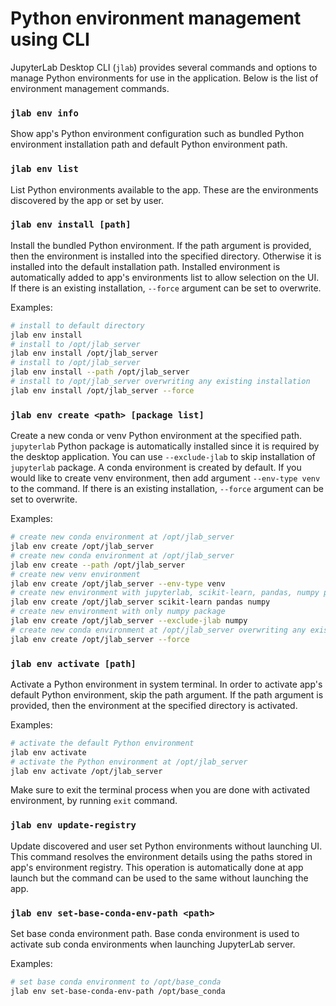 # Python environment management using CLI

JupyterLab Desktop CLI (`jlab`) provides several commands and options to manage Python environments for use in the application. Below is the list of environment management commands.

### `jlab env info`

Show app's Python environment configuration such as bundled Python environment installation path and default Python environment path.

### `jlab env list`

List Python environments available to the app. These are the environments discovered by the app or set by user.

### `jlab env install [path]`

Install the bundled Python environment. If the path argument is provided, then the environment is installed into the specified directory. Otherwise it is installed into the default installation path. Installed environment is automatically added to app's environments list to allow selection on the UI. If there is an existing installation, `--force` argument can be set to overwrite.

Examples:

```bash
# install to default directory
jlab env install
# install to /opt/jlab_server
jlab env install /opt/jlab_server
# install to /opt/jlab_server
jlab env install --path /opt/jlab_server
# install to /opt/jlab_server overwriting any existing installation
jlab env install /opt/jlab_server --force
```

### `jlab env create <path> [package list]`

Create a new conda or venv Python environment at the specified path. `jupyterlab` Python package is automatically installed since it is required by the desktop application. You can use `--exclude-jlab` to skip installation of `jupyterlab` package. A conda environment is created by default. If you would like to create venv environment, then add argument `--env-type venv` to the command. If there is an existing installation, `--force` argument can be set to overwrite.

Examples:

```bash
# create new conda environment at /opt/jlab_server
jlab env create /opt/jlab_server
# create new conda environment at /opt/jlab_server
jlab env create --path /opt/jlab_server
# create new venv environment
jlab env create /opt/jlab_server --env-type venv
# create new environment with jupyterlab, scikit-learn, pandas, numpy packages
jlab env create /opt/jlab_server scikit-learn pandas numpy
# create new environment with only numpy package
jlab env create /opt/jlab_server --exclude-jlab numpy
# create new conda environment at /opt/jlab_server overwriting any existing installation
jlab env create /opt/jlab_server --force
```

### `jlab env activate [path]`

Activate a Python environment in system terminal. In order to activate app's default Python environment, skip the path argument. If the path argument is provided, then the environment at the specified directory is activated.

Examples:

```bash
# activate the default Python environment
jlab env activate
# activate the Python environment at /opt/jlab_server
jlab env activate /opt/jlab_server
```

Make sure to exit the terminal process when you are done with activated environment, by running `exit` command.

### `jlab env update-registry`

Update discovered and user set Python environments without launching UI. This command resolves the environment details using the paths stored in app's environment registry. This operation is automatically done at app launch but the command can be used to the same without launching the app.

### `jlab env set-base-conda-env-path <path>`

Set base conda environment path. Base conda environment is used to activate sub conda environments when launching JupyterLab server.

Examples:

```bash
# set base conda environment to /opt/base_conda
jlab env set-base-conda-env-path /opt/base_conda
```
